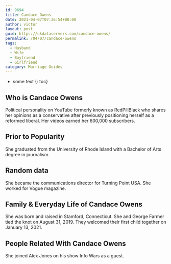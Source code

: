 ```yaml
---
id: 9694
title: Candace Owens
date: 2021-04-07T07:36:54+00:00
author: victor
layout: post
guid: https://ukdataservers.com/candace-owens/
permalink: /04/07/candace-owens
tags:
  - Husband
  - Wife
  - Boyfriend
  - Girlfriend
category: Marriage Guides
---
```


* some text
{: toc}


## Who is Candace Owens



Political personality on YouTube formerly known as RedPillBlack who shares her opinions as a conservative after previously positioning herself as a reformed liberal. Her videos earned her 600,000 subscribers.

                
                
                
## Prior to Popularity



She graduated from the University of Rhode Island with a Bachelor of Arts degree in journalism.

                
                
                
## Random data



She became the communications director for Turning Point USA. She worked for Vogue magazine.

                
                
                
## Family & Everyday Life of Candace Owens



She was born and raised in Stamford, Connecticut. She and George Farmer tied the knot on August 31, 2019. They welcomed their first child together on January 13, 2021.

                
                
                
## People Related With Candace Owens



She joined Alex Jones on his show Info Wars as a guest.

                
              
            
          
          
          